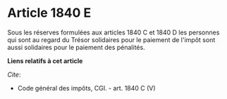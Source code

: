 # Article 1840 E

Sous les réserves formulées aux articles 1840 C et 1840 D les personnes qui sont au regard du Trésor solidaires pour le
paiement de l'impôt sont aussi solidaires pour le paiement des pénalités.

**Liens relatifs à cet article**

_Cite_:

  - Code général des impôts, CGI. - art. 1840 C (V)
